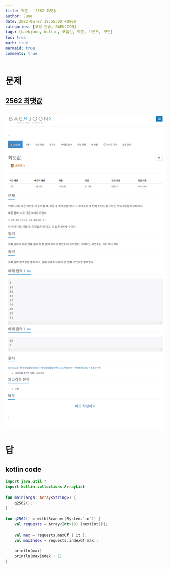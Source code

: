 ```yaml
---
title: 백준 - 2562 최댓값
author: June
date: 2022-06-07 19:55:00 +0900
categories: [코딩 연습, BAEKJOON]
tags: [baekjoon, kotlin, 코틀린, 백준, 브론즈, 구현]
toc: true
math: true
mermaid: true
comments: true
---
```

# 문제
## [2562 최댓값](https://www.acmicpc.net/problem/2562)
## ![screencapture](/posts/coding-practice/baekjoon/screencapture-acmicpc-net-problem-2562.png)

# 답
## kotlin code
```kotlin
import java.util.*
import kotlin.collections.ArrayList

fun main(args: Array<String>) {
    q2562();
}

fun q2562() = with(Scanner(System.`in`)) {
    val requests = Array<Int>(9) {nextInt()};

    val max = requests.maxOf { it };
    val maxIndex = requests.indexOf(max);

    println(max)
    println(maxIndex + 1)
}
```
